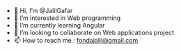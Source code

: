 - 👋 Hi, I’m @JalilGafar
- 👀 I’m interested in Web programming 
- 🌱 I’m currently learning Angular 
- 💞️ I’m looking to collaborate on Web applications project 
- 📫 How to reach me : fondajalil@gmail.com 

<!---
JalilGafar/JalilGafar is a ✨ special ✨ repository because its `README.md` (this file) appears on your GitHub profile.
You can click the Preview link to take a look at your changes.
--->
